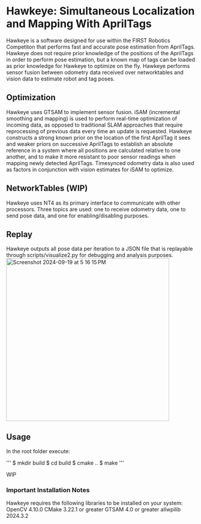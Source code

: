 # Hawkeye: Simultaneous Localization and Mapping With AprilTags
Hawkeye is a software designed for use within the FIRST Robotics Competiton that performs fast and accurate pose estimation from AprilTags. Hawkeye does not require prior knowledge of the positions of the AprilTags in order to perform pose estimation, but a known map of tags can be loaded as prior knowledge for Hawkeye to optimize on the fly. Hawkeye performs sensor fusion between odometry data received over networktables and vision data to estimate robot and tag poses.
## Optimization
Hawkeye uses GTSAM to implement sensor fusion. iSAM (incremental smoothing and mapping) is used to perform real-time optimization of incoming data, as opposed to traditional SLAM approaches that require reprocessing of previous data every time an update is requested. Hawkeye constructs a strong known prior on the location of the first AprilTag it sees and weaker priors on successive AprilTags to establish an absolute reference in a system where all positions are calculated relative to one another, and to make it more resistant to poor sensor readings when mapping newly detected AprilTags. Timesynced odometry data is also used as factors in conjunction with vision estimates for iSAM to optimize.
## NetworkTables (WIP)
Hawkeye uses NT4 as its primary interface to communicate with other processors. Three topics are used: one to receive odometry data, one to send pose data, and one for enabling/disabling purposes.
## Replay
Hawkeye outputs all pose data per iteration to a JSON file that is replayable through scripts/visualize2.py for debugging and analysis purposes.<br/>
<img width="434" alt="Screenshot 2024-09-19 at 5 16 15 PM" src="https://github.com/user-attachments/assets/5633943b-2779-4198-99dc-5ad93ace02f1">
## Usage
In the root folder execute:

'''
$ mkdir build
$ cd build
$ cmake ..
$ make
'''

WIP

### Important Installation Notes
Hawkeye requires the following libraries to be installed on your system:
OpenCV 4.10.0
CMake 3.22.1 or greater
GTSAM 4.0 or greater
allwpilib 2024.3.2
